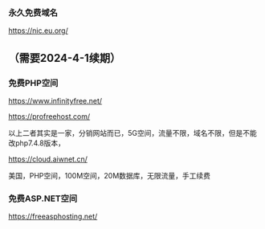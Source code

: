### 永久免费域名
https://nic.eu.org/

（需要2024-4-1续期）
----

### 免费PHP空间
https://www.infinityfree.net/

https://profreehost.com/

以上二者其实是一家，分销网站而已，5G空间，流量不限，域名不限，但是不能改php7.4.8版本，

https://cloud.aiwnet.cn/

美国，PHP空间，100M空间，20M数据库，无限流量，手工续费

### 免费ASP.NET空间
https://freeasphosting.net/

